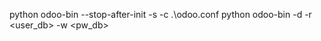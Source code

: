 
python odoo-bin --stop-after-init -s -c .\odoo.conf
python odoo-bin -d <db> -r <user_db> -w <pw_db>
